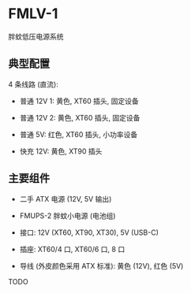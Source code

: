 # FMLV-1
胖蚊低压电源系统


## 典型配置

4 条线路 (直流):

+ 普通 12V 1: 黄色, XT60 插头, 固定设备

+ 普通 12V 2: 黄色, XT60 插头, 固定设备

+ 普通 5V: 红色, XT60 插头, 小功率设备

+ 快充 12V: 黄色, XT90 插头


## 主要组件

+ 二手 ATX 电源 (12V, 5V 输出)

+ FMUPS-2 胖蚊小电源 (电池组)

+ 接口: 12V (XT60, XT90, XT30), 5V (USB-C)

+ 插座: XT60/4 口, XT60/6 口, 8 口

+ 导线 (外皮颜色采用 ATX 标准): 黄色 (12V), 红色 (5V)


TODO
